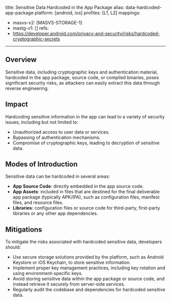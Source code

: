 title: Sensitive Data Hardcoded in the App Package
alias: data-hardcoded-app-package
platform: [android, ios]
profiles: [L1, L2]
mappings:
  - masvs-v2: [MASVS-STORAGE-1]
  - mastg-v1: []
refs:
  - https://developer.android.com/privacy-and-security/risks/hardcoded-cryptographic-secrets
---

## Overview

Sensitive data, including cryptographic keys and authentication material, hardcoded in the app package, source code, or compiled binaries, poses significant security risks, as attackers can easily extract this data through reverse engineering.

## Impact

Hardcoding sensitive information in the app can lead to a variety of security issues, including but not limited to:
- Unauthorized access to user data or services.
- Bypassing of authentication mechanisms.
- Compromise of cryptographic keys, leading to decryption of sensitive data.

## Modes of Introduction

Sensitive data can be hardcoded in several areas:

- **App Source Code**: directly embedded in the app source code.
- **App Assets**: included in files that are destined for the final deliverable app package (typically APK/IPA), such as configuration files, manifest files, and resource files.
- **Libraries**: configuration files or source code for third-party, first-party libraries or any other app dependencies.

## Mitigations

To mitigate the risks associated with hardcoded sensitive data, developers should:
- Use secure storage solutions provided by the platform, such as Android Keystore or iOS Keychain, to store sensitive information.
- Implement proper key management practices, including key rotation and using environment-specific keys.
- Avoid storing sensitive data within the app package or source code, and instead retrieve it securely from server-side services.
- Regularly audit the codebase and dependencies for hardcoded sensitive data.
